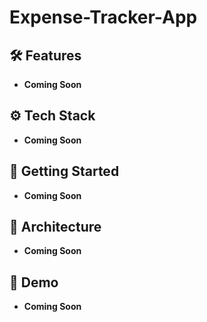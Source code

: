 # Expense-Tracker-App

## 🛠 Features
- **Coming Soon**

## ⚙️ Tech Stack
- **Coming Soon**

## 🚀 Getting Started
- **Coming Soon**

## 🧩 Architecture
- **Coming Soon**

## 👀 Demo
- **Coming Soon**

